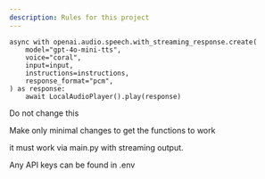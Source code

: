 ```yaml
---
description: Rules for this project
---
```


    async with openai.audio.speech.with_streaming_response.create(
        model="gpt-4o-mini-tts",
        voice="coral",
        input=input,
        instructions=instructions,
        response_format="pcm",
    ) as response:
        await LocalAudioPlayer().play(response)

Do not change this

Make only minimal changes to get the functions to work

it must work via main.py with streaming output. 

Any API keys can be found in .env

